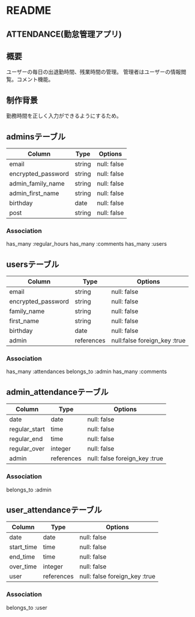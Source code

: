 # README

## ATTENDANCE(勤怠管理アプリ)

## 概要
ユーザーの毎日の出退勤時間、残業時間の管理。
管理者はユーザーの情報閲覧。コメント機能。

## 制作背景
勤務時間を正しく入力ができるようにするため。


## adminsテーブル
| Column           | Type   | Options     |
| ---------------- | ------ | ----------- |
| email            | string | null: false |
|encrypted_password| string | null: false |
| admin_family_name| string | null: false |
| admin_first_name | string | null: false |
| birthday         | date   | null: false |
| post             | string | null: false |

### Association
has_many :regular_hours
has_many :comments
has_many :users

## usersテーブル
| Column           | Type       | Options                     |
| ---------------- | ---------- | --------------------------- |
| email            | string     | null: false                 |
|encrypted_password| string     | null: false                 |
| family_name      | string     | null: false                 |
| first_name       | string     | null: false                 |
| birthday         | date       | null: false                 |
| admin            | references | null:false foreign_key :true|

### Association
has_many :attendances
belongs_to :admin
has_many :comments

## admin_attendanceテーブル
| Column         | Type       | Options                       |
| -------------- | ---------- | ----------------------------- |
| date           | date       | null: false                   |
| regular_start  | time       | null: false                   |
| regular_end    | time       | null: false                   |
| regular_over   | integer    | null: false
| admin          | references | null: false foreign_key :true |

### Association
belongs_to :admin

## user_attendanceテーブル
| Column        | Type       | Options                       |
| ------------- | ---------- | ----------------------------- |
| date          | date       | null: false                   |
| start_time    | time       | null: false                   |
| end_time      | time       | null: false                   |
| over_time     | integer    | null: false                   |
| user          | references | null: false foreign_key :true |

### Association
belongs_to :user